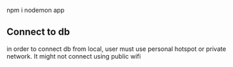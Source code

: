 npm i
nodemon app

## Connect to db
in order to connect db from local, user must use personal hotspot or private network. It might not connect using public wifi 
